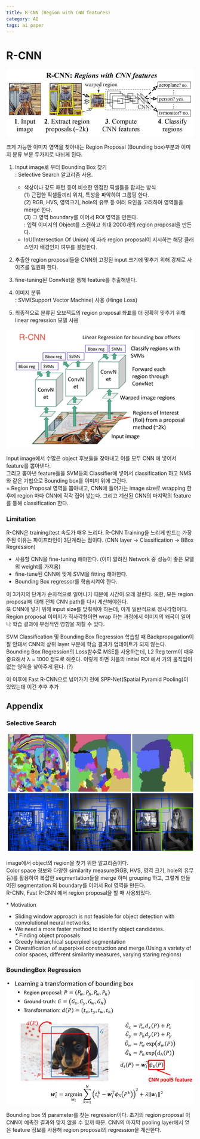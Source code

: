 ```yaml
---
title: R-CNN (Region with CNN features)
category: AI
tags: ai paper
---
```


# R-CNN

![](/assets/images/20-04-18-rcnn-flow.png)

크게 가능한 이미지 영역을 찾아내는 Region Proposal \(Bounding box\)부분과 이미지 분류 부분 두가지로 나뉘게 된다.  
1. Input image로 부터 Bounding Box 찾기   
 : Selective Search 알고리즘 사용.  
     - 색상이나 강도 패턴 등이 비슷한 인접한 픽셀들을 합치는 방식  
     \(1\) 근접한 픽셀들끼리 위치, 특성을 파악하여 그룹핑 한다.  
     \(2\) RGB, HVS, 영역크기, hole의 유무 등 여러 요인을 고려하여 영역들을 merge 한다.  
     \(3\) 그 영역  boundary를 이어서 ROI 영역을 만든다.  
 : 입력 이미지의 Object를 스캔하고 최대 2000개의 region proposal을 만든다.  
    - IoU\(Intersection Of Union\) 에 따라 region proposal이 지시하는 해당 클래스인지 배경인지 여부를 결정한다.  
  
2. 추출한 region proposal들을 CNN의 고정된 input 크기에 맞추기 위해 강제로 사이즈를 일원화 한다.  
  
3. fine-tuning된 ConvNet을 통해 feature를 추출해낸다.  
  
4. 이미지 분류  
 : SVM\(Support Vector Machine\) 사용 \(Hinge Loss\)  
  
5. 최종적으로 분류된 오브젝트의 region proposal  좌표를 더 정확히 맞추기 위해 linear regression 모델 사용

<!--more-->

![](/assets/images/20-04-18-rcnn-2021-11-02-11-07-47.png)

 Input image에서 수많은 object 후보들을 찾아내고 이를 모두 CNN 에 넣어서 feature를 뽑아낸다.  
그리고 뽑아낸 feature들을 SVM등의 Classifier에 넣어서 classification 하고 NMS와 같은 기법으로 Bounding box를 이미지 위에 그린다.  
= Region Proposal 영역을 뽑아내고, CNN에 들어가는 image size로 wrapping 한 후에 region 마다 CNN에 각각 집어 넣는다. 그리고 계산된 CNN의 마지막의 feature를 통해 classification 한다.

### Limitation

R-CNN은 training/test 속도가 매우 느리다. R-CNN Training을 느리게 만드는 가장 주된 이유는 파이프라인이 3단계라는 점이다. \(CNN layer -&gt; Classification -&gt; BBox Regression\)

* 사용할 CNN을 fine-tuning 해야한다. \(이미 알려진 Network 중 성능이 좋은 모델의 weight를 가져옴\)
* fine-tune된 CNN에 맞게 SVM을 fitting 해야한다.
* Bounding Box regressor를 학습시켜야 한다.

  
이 3가지의 단계가 순차적으로 일어나기 때문에 시간이 오래 걸린다. 또한, 모든 region proposal에 대해 전체 CNN path를 다시 계산해야한다.  
또 CNN에 넣기 위해 input size를 맞춰줘야 하는데, 이게 일반적으로 정사각형이다. Region proposal 이미지가 직사각형이면 wrap 하는 과정에서 이미지의 왜곡이 일어나 학습 결과에 부정적인 영향을 끼칠 수 있다.   
  
SVM Classification 및 Bounding Box Regression 학습할 때 Backpropagation이 잘 안돼서 CNN의 상위 layer 부분에 학습 결과가 업데이트가 되지 않는다.  
Bounding Box Regression의 Loss함수로 MSE를 사용하는데, L2 Reg term이 매우 중요해서 λ = 1000 정도로 해준다. 이렇게 하면 처음의 initial ROI 에서 거의 움직임이 없는 영역을 찾아주게 된다. \(?\)  
  
이 이후에 Fast R-CNN으로 넘어가기 전에 SPP-Net\(Spatial Pyramid Pooling\)이 있었는데 이건 추후 추가

## Appendix

### Selective Search

![](/assets/images/20-04-18-rcnn-selective-search.png)

 image에서 object의 region을 찾기 위한 알고리즘이다.  
Color space 정보와 다양한 similarity measure\(RGB, HVS, 영역 크기, hole의 유무 등\)를 활용하여 복잡한 segmentation들을 merge 하며 grouping 하고, 그렇게 만들어진 segmentation 의 boundary를 이어서 RoI 영역을 만든다.  
R-CNN, Fast R-CNN 에서 region proposal을 할 때 사용되었다.  
  
\* Motivation  
   - Sliding window approach is not feasible for object detection with convolutional neural networks.  
   - We need a more faster method to identify object candidates.  
\* Finding object proposals  
   - Greedy hierarchical superpixel segmentation  
   - Diversification of superpixel construction and merge \(Using a variety of color spaces, different similarity measures, varying staring regions\)

### BoundingBox Regression

![](/assets/images/20-04-18-rcnn-bbox-regression.png)

Bounding box 의 parameter를 찾는 regression이다. 초기의 region proposal 이 CNN이 예측한 결과와 맞지 않을 수 있끼 때문. CNN의 마지막 pooling layer에서 얻은 feature 정보를 사용해 region proposal의 regression을 계산한다.
